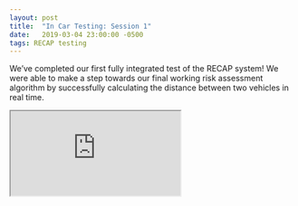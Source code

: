 ```yaml
---
layout: post
title:  "In Car Testing: Session 1"
date:   2019-03-04 23:00:00 -0500
tags: RECAP testing
---
```

We’ve completed our first fully integrated test of the RECAP system! We were able to make a step towards our final working risk assessment algorithm by successfully calculating the distance between two vehicles in real time.

<div class="iframe-wrapper">
  <iframe src="https://drive.google.com/file/d/1-MxKQVZuY_EFDSPc2s2gDxM1G8edvaro/preview" allowfullscreen></iframe>
</div>
